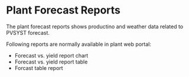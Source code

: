 # Plant Forecast Reports

The plant forecast reports shows productino and weather data related to PVSYST forecast.

Following reports are normally available in plant web portal:

* Forecast vs. yield report chart
* Forecast vs. yield report table
* Forcast table report

